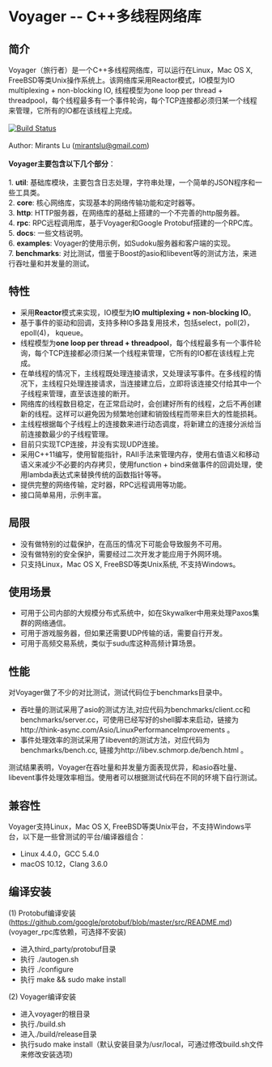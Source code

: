 # Voyager -- C++多线程网络库
## 简介
Voyager（旅行者）是一个C++多线程网络库，可以运行在Linux，Mac OS X, FreeBSD等类Unix操作系统上。该网络库采用Reactor模式，IO模型为IO multiplexing + non-blocking IO, 线程模型为one loop per thread + threadpool，每个线程最多有一个事件轮询，每个TCP连接都必须归某一个线程来管理，它所有的IO都在该线程上完成。
<br/>
<br/>[![Build Status](https://travis-ci.org/QiumingLu/voyager.svg?branch=master)](https://travis-ci.org/QiumingLu/voyager)
<br/>
<br/>Author: Mirants Lu (mirantslu@gmail.com) 
<br/>
<br/>**Voyager主要包含以下几个部分**：
<br/>
<br/>1. **util**: 基础库模块，主要包含日志处理，字符串处理，一个简单的JSON程序和一些工具类。
<br/>2. **core**: 核心网络库，实现基本的网络传输功能和定时器等。
<br/>3. **http**: HTTP服务器，在网络库的基础上搭建的一个不完善的http服务器。
<br/>4. **rpc**:  RPC远程调用库，基于Voyager和Google Protobuf搭建的一个RPC库。
<br/>5. **docs**: 一些文档说明。
<br/>6. **examples**: Voyager的使用示例，如Sudoku服务器和客户端的实现。
<br/>7. **benchmarks**: 对比测试，借鉴于Boost的asio和libevent等的测试方法，来进行吞吐量和并发量的测试。

## 特性
* 采用**Reactor**模式来实现，IO模型为**IO multiplexing + non-blocking IO**。
* 基于事件的驱动和回调，支持多种IO多路复用技术，包括select，poll(2)，epoll(4)， kqueue。
* 线程模型为**one loop per thread + threadpool**，每个线程最多有一个事件轮询，每个TCP连接都必须归某一个线程来管理，它所有的IO都在该线程上完成。
* 在单线程的情况下，主线程既处理连接请求，又处理读写事件。在多线程的情况下，主线程只处理连接请求，当连接建立后，立即将该连接交付给其中一个子线程来管理，直至该连接的断开。
* 网络库的线程数目稳定，在正常启动时，会创建好所有的线程，之后不再创建新的线程。这样可以避免因为频繁地创建和销毁线程而带来巨大的性能损耗。
* 主线程根据每个子线程上的连接数来进行动态调度，将新建立的连接分派给当前连接数最少的子线程管理。
* 目前只实现TCP连接，并没有实现UDP连接。
* 采用C++11编写，使用智能指针，RAII手法来管理内存，使用右值语义和移动语义来减少不必要的内存拷贝，使用function + bind来做事件的回调处理，使用lambda表达式来替换传统的函数指针等等。
* 提供完整的网络传输，定时器，RPC远程调用等功能。
* 接口简单易用，示例丰富。

## 局限
* 没有做特别的过载保护，在高压的情况下可能会导致服务不可用。
* 没有做特别的安全保护，需要经过二次开发才能应用于外网环境。
* 只支持Linux，Mac OS X, FreeBSD等类Unix系统, 不支持Windows。

## 使用场景
* 可用于公司内部的大规模分布式系统中，如在Skywalker中用来处理Paxos集群的网络通信。
* 可用于游戏服务器，但如果还需要UDP传输的话，需要自行开发。
* 可用于高频交易系统，类似于sudu库这种高频计算场景。

## 性能
对Voyager做了不少的对比测试，测试代码位于benchmarks目录中。
<br/>
* 吞吐量的测试采用了asio的测试方法,对应代码为benchmarks/client.cc和benchmarks/server.cc，可使用已经写好的shell脚本来启动，链接为http://think-async.com/Asio/LinuxPerformanceImprovements 。
* 事件处理效率的测试采用了libevent的测试方法，对应代码为benchmarks/bench.cc, 链接为http://libev.schmorp.de/bench.html 。

测试结果表明，Voyager在吞吐量和并发量方面表现优异，和asio吞吐量、libevent事件处理效率相当。使用者可以根据测试代码在不同的环境下自行测试。

## 兼容性
Voyager支持Linux，Mac OS X, FreeBSD等类Unix平台，不支持Windows平台，以下是一些曾测试的平台/编译器组合：
* Linux 4.4.0，GCC 5.4.0 
* macOS 10.12，Clang 3.6.0

## 编译安装
(1) Protobuf编译安装(https://github.com/google/protobuf/blob/master/src/README.md) (voyager_rpc库依赖，可选择不安装)
* 进入third_party/protobuf目录 
* 执行 ./autogen.sh
* 执行 ./configure 
* 执行 make && sudo make install

(2) Voyager编译安装
* 进入voyager的根目录
* 执行./build.sh
* 进入./build/release目录
* 执行sudo make install（默认安装目录为/usr/local，可通过修改build.sh文件来修改安装选项)
